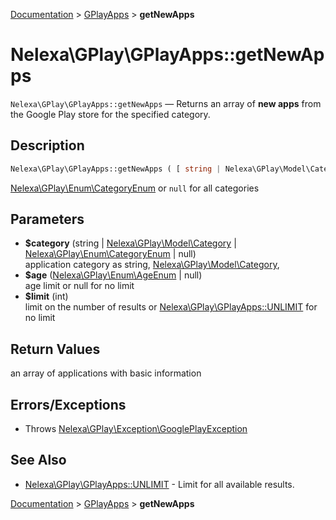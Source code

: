 [Documentation](../../README.md) > [GPlayApps](README.md) > **getNewApps**

# Nelexa\GPlay\GPlayApps::getNewApps
`Nelexa\GPlay\GPlayApps::getNewApps` — Returns an array of **new apps** from the Google Play store for the specified category.

## Description
```php
Nelexa\GPlay\GPlayApps::getNewApps ( [ string | Nelexa\GPlay\Model\Category | Nelexa\GPlay\Enum\CategoryEnum | null $category = null ] [, Nelexa\GPlay\Enum\AgeEnum | null $age = null ] [, int $limit = -1 ] ) : Nelexa\GPlay\Model\App[]
```
[Nelexa\GPlay\Enum\CategoryEnum](../CategoryEnum/README.md) or
`null` for all categories

## Parameters
* **$category** (string | [Nelexa\GPlay\Model\Category](../Category/README.md) | [Nelexa\GPlay\Enum\CategoryEnum](../CategoryEnum/README.md) | null)  
application category as
string, [Nelexa\GPlay\Model\Category](../Category/README.md),
* **$age** ([Nelexa\GPlay\Enum\AgeEnum](../AgeEnum/README.md) | null)  
age limit or null for no limit
* **$limit** (int)  
limit on the number of results
or [Nelexa\GPlay\GPlayApps::UNLIMIT](README.md#predefined-constants)
for no limit

## Return Values
an array of applications with basic information


## Errors/Exceptions
* Throws [Nelexa\GPlay\Exception\GooglePlayException](../GooglePlayException/README.md)
## See Also
* [Nelexa\GPlay\GPlayApps::UNLIMIT](README.md#predefined-constants) - Limit for all available results.

[Documentation](../../README.md) > [GPlayApps](README.md) > **getNewApps**
